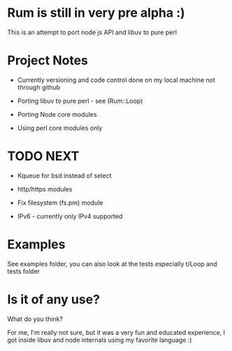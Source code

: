 Rum is still in very pre alpha :)
=================================

This is an attempt to port node js API and libuv to pure perl

Project Notes
=============

* Currently versioning and code control done on my local machine not through github

* Porting libuv to pure perl - see (Rum::Loop)

* Porting Node core modules

* Using perl core modules only

TODO NEXT
=========

* Kqueue for bsd instead of select

* http/https modules

* Fix filesystem (fs.pm) module

* IPv6 - currently only IPv4 supported 

Examples
========

See examples folder, you can also look at the tests especially t/Loop
and tests folder

Is it of any use?
=================

What do you think?

For me, I'm really not sure, but it was a very fun and educated experience, I got inside
libuv and node internals using my favorite language :)
